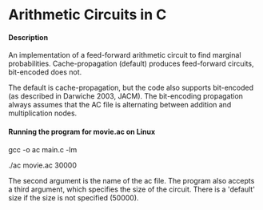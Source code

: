# Arithmetic Circuits in C

#### Description
An implementation of a feed-forward arithmetic circuit to find marginal probabilities. Cache-propagation (default) produces feed-forward circuits, bit-encoded does not. 

The default is cache-propagation, but the code also supports bit-encoded (as described in Darwiche 2003, JACM). The bit-encoding propagation always assumes that the AC file is alternating between addition and multiplication nodes. 


#### Running the program for movie.ac on Linux

gcc -o ac main.c -lm

./ac movie.ac 30000

The second argument is the name of the ac file. 
The program also accepts a third argument, which specifies the size of the circuit. There is a 'default' size if the size is not specified (50000).

